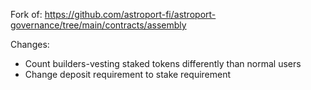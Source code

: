Fork of: https://github.com/astroport-fi/astroport-governance/tree/main/contracts/assembly

Changes: 
- Count builders-vesting staked tokens differently than normal users
- Change deposit requirement to stake requirement
